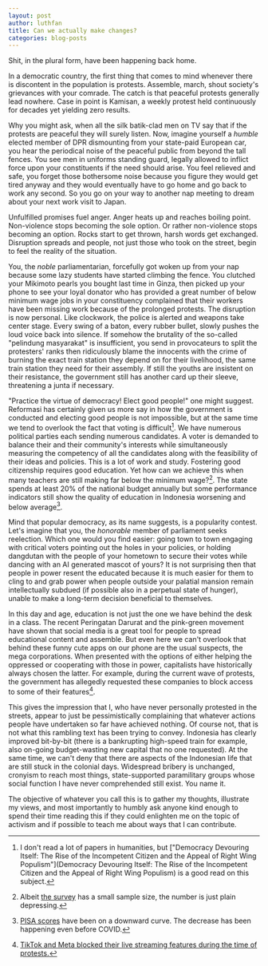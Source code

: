 ```yaml
---
layout: post
author: luthfan
title: Can we actually make changes?
categories: blog-posts
---
```


Shit, in the plural form, have been happening back home.

In a democratic country, the first thing that comes to mind whenever there is discontent in the population is protests. Assemble, march, shout society's grievances with your comrade. The catch is that peaceful protests generally lead nowhere. Case in point is Kamisan, a weekly protest held continuously for decades yet yielding zero results. 

Why you might ask, when all the silk batik-clad men on TV say that if the protests are peaceful they will surely listen. Now, imagine yourself a *humble* elected member of DPR dismounting from your state-paid European car, you hear the periodical noise of the peaceful public from beyond the tall fences. You see men in uniforms standing guard, legally allowed to inflict force upon your constituents if the need should arise. You feel relieved and safe, you forget those bothersome noise because you figure they would get tired anyway and they would eventually have to go home and go back to work any second. So you go on your way to another nap meeting to dream about your next work visit to Japan.
 
Unfulfilled promises fuel anger. Anger heats up and reaches boiling point. Non-violence stops becoming the sole option. Or rather non-violence stops becoming an option. Rocks start to get thrown, harsh words get exchanged. Disruption spreads and people, not just those who took on the street, begin to feel the reality of the situation.

You, the *noble* parliamentarian, forcefully got woken up from your nap because some lazy students have started climbing the fence. You clutched your Mikimoto pearls you bought last time in Ginza, then picked up your phone to see your loyal donator who has provided a great number of below minimum wage jobs in your constituency complained that their workers have been missing work because of the prolonged protests. The disruption is now personal. Like clockwork, the police is alerted and weapons take center stage. Every swing of a baton, every rubber bullet, slowly pushes the loud voice back into silence. If somehow the brutality of the so-called "pelindung masyarakat" is insufficient, you send in provocateurs to split the protesters' ranks then ridiculously blame the innocents with the crime of burning the exact train station they depend on for their livelihood, the same train station they need for their assembly. If still the youths are insistent on their resistance, the government still has another card up their sleeve, threatening a junta if necessary.

"Practice the virtue of democracy! Elect good people!" one might suggest. Reformasi has certainly given us more say in how the government is conducted and electing good people is not impossible, but at the same time we tend to overlook the fact that voting is difficult[^1]. We have numerous political parties each sending numerous candidates. A voter is demanded to balance their and their community's interests while simultaneously measuring the competency of all the candidates along with the feasibility of their ideas and policies. This is a lot of work and study. Fostering good citizenship requires good education. Yet how can we achieve this when many teachers are still making far below the minimum wage?[^2]. The state spends at least 20% of the national budget annually but some performance indicators still show the quality of education in Indonesia worsening and below average[^3].

Mind that popular democracy, as its name suggests, is a popularity contest. Let's imagine that you, the *honorable* member of parliament seeks reelection. Which one would you find easier: going town to town engaging with critical voters pointing out the holes in your policies, or holding dangdutan with the people of your hometown to secure their votes while dancing with an AI generated mascot of yours? It is not surprising then that people in power resent the educated because it is much easier for them to cling to and grab power when people outside your palatial mansion remain intellectually subdued (if possible also in a perpetual state of hunger), unable to make a long-term decision beneficial to themselves.

In this day and age, education is not just the one we have behind the desk in a class. The recent Peringatan Darurat and the pink-green movement have shown that social media is a great tool for people to spread educational content and assemble. But even here we can't overlook that behind these funny cute apps on our phone are the usual suspects, the mega corporations. When presented with the options of either helping the oppressed or cooperating with those in power, capitalists have historically always chosen the latter. For example, during the current wave of protests, the government has allegedly requested these companies to block access to some of their features[^4].

This gives the impression that I, who have never personally protested in the streets, appear to just be pessimistically complaining that whatever actions people have undertaken so far have achieved nothing. Of course not, that is not what this rambling text has been trying to convey. Indonesia has clearly improved bit-by-bit (there is a bankrupting high-speed train for example, also on-going budget-wasting new capital that no one requested). At the same time, we can't deny that there are aspects of the Indonesian life that are still stuck in the colonial days. Widespread bribery is unchanged, cronyism to reach most things, state-supported paramilitary groups whose social function I have never comprehended still exist. You name it.

The objective of whatever you call this is to gather my thoughts, illustrate my views, and most importantly to humbly ask anyone kind enough to spend their time reading this if they could enlighten me on the topic of activism and if possible to teach me about ways that I can contribute.

[^1]: I don't read a lot of papers in humanities, but ["Democracy Devouring Itself: The Rise of the Incompetent Citizen and the Appeal of Right Wing Populism"](Democracy Devouring Itself: The Rise of the Incompetent Citizen and the Appeal of Right Wing Populism) is a good read on this subject.

[^2]: Albeit [the survey](https://www.detik.com/edu/sekolah/d-7350939/survei-74-guru-honorer-punya-gaji-di-bawah-umk-sampai-utang-untuk-hidup) has a small sample size, the number is just plain depressing.

[^3]: [PISA scores](https://www.oecd.org/en/publications/pisa-2022-results-volume-i-and-ii-country-notes_ed6fbcc5-en/indonesia_c2e1ae0e-en.html) have been on a downward curve. The decrease has been happening even before COVID.

[^4]: [TikTok and Meta blocked their live streaming features during the time of protests.](https://theconversation.com/dugaan-blokir-tiktok-live-saat-demo-upaya-membungkam-ekspresi-publik-264344)
